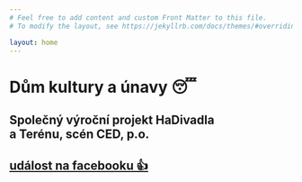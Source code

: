 ```yaml
---
# Feel free to add content and custom Front Matter to this file.
# To modify the layout, see https://jekyllrb.com/docs/themes/#overriding-theme-defaults

layout: home
---
```


# Dům kultury a únavy 😴

## Společný výroční projekt HaDivadla <br/> a Terénu, scén CED, p.o.

## [ událost na facebooku 👍 ](https://www.facebook.com/events/501156767810484)
